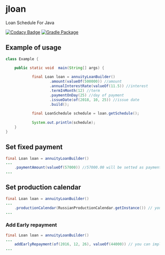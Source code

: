 # jloan

Loan Schedule For Java

[![Codacy Badge](https://api.codacy.com/project/badge/Grade/841ed6f10f7146bfb3d319c85d0cfc63)](https://www.codacy.com/manual/timmson/jloan)
[![Gradle Package](https://github.com/timmson/jloan/workflows/Gradle%20Package/badge.svg)](https://github.com/timmson/jloan/actions?query=workflow%3A%22Gradle%20Package%22)

## Example of usage
````java
class Example {

    public static void  main(String[] args) {
      
            final Loan loan = annuityLoanBuilder()
                    .amount(valueOf(500000)) //amount
                    .annualInterestRate(valueOf(11.5)) //interest
                    .termInMonth(12) //term
                    .paymentOnDay(25) //day of payment
                    .issueDate(of(2018, 10, 25)) //issue date
                    .build();
    
            final LoanSchedule schedule = loan.getSchedule();
    
            System.out.println(schedule);
    }
}
````

## Set fixed payment
````java
final Loan loan = annuityLoanBuilder()
...
    .paymentAmount(valueOf(57000)) //57000.00 will be setted as payment through all monthes except last
...
````

## Set production calendar
````java
final Loan loan = annuityLoanBuilder()
...
    .productionCalendar(RussianProductionCalendar.getInstance()) // you can implement ProductionCalendar youself
...
````

### Add Early repayment
````java
final Loan loan = annuityLoanBuilder()
...
    addEarlyRepayment(of(2016, 12, 26), valueOf(44000)) // you can implement ProductionCalendar youself
...
````